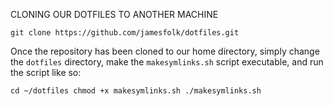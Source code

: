 CLONING OUR DOTFILES TO ANOTHER MACHINE

`git clone https://github.com/jamesfolk/dotfiles.git`

Once the repository has been cloned to our home directory, simply change the `dotfiles` directory, make the `makesymlinks.sh` script executable, and run the script like so:

`cd ~/dotfiles
chmod +x makesymlinks.sh
./makesymlinks.sh
`

